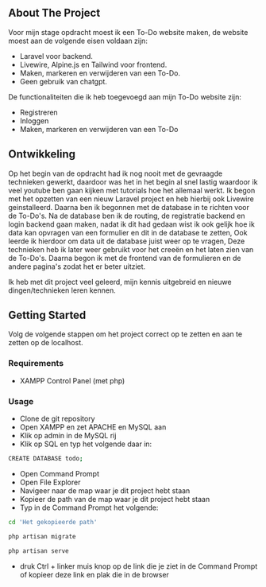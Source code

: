 ## About The Project

Voor mijn stage opdracht moest ik een To-Do website maken, de website moest aan de volgende eisen voldaan zijn:

* Laravel voor backend.
* Livewire, Alpine.js en Tailwind voor frontend.
* Maken, markeren en verwijderen van een To-Do.
* Geen gebruik van chatgpt.

De functionaliteiten die ik heb toegevoegd aan mijn To-Do website zijn:

* Registreren
* Inloggen
* Maken, markeren en verwijderen van een To-Do

## Ontwikkeling

Op het begin van de opdracht had ik nog nooit met de gevraagde technieken gewerkt, daardoor was het in het begin al snel lastig waardoor ik veel youtube ben gaan kijken met tutorials hoe het allemaal werkt. Ik begon met het opzetten van een nieuw Laravel project en heb hierbij ook Livewire geinstalleerd. Daarna ben ik begonnen met de database in te richten voor de To-Do's. Na de database ben ik de routing, de registratie backend en login backend gaan maken, nadat ik dit had gedaan wist ik ook gelijk hoe ik data kan opvragen van een formulier en dit in de database te zetten, Ook leerde ik hierdoor om data uit de database juist weer op te vragen, Deze technieken heb ik later weer gebruikt voor het creeën en het laten zien van de To-Do's. Daarna begon ik met de frontend van de formulieren en de andere pagina's zodat het er beter uitziet.

Ik heb met dit project veel geleerd, mijn kennis uitgebreid en nieuwe dingen/technieken leren kennen.

## Getting Started

Volg de volgende stappen om het project correct op te zetten en aan te zetten op de localhost.

### Requirements

* XAMPP Control Panel (met php)

### Usage

* Clone de git repository
* Open XAMPP en zet APACHE en MySQL aan
* Klik op admin in de MySQL rij
* Klik op SQL en typ het volgende daar in:
```sh
CREATE DATABASE todo;
```
* Open Command Prompt
* Open File Explorer
* Navigeer naar de map waar je dit project hebt staan
* Kopieer de path van de map waar je dit project hebt staan
* Typ in de Command Prompt het volgende:
```sh
cd 'Het gekopieerde path'
```
```sh
php artisan migrate
```
```sh
php artisan serve
```
* druk Ctrl + linker muis knop op de link die je ziet in de Command Prompt of kopieer deze link en plak die in de browser





